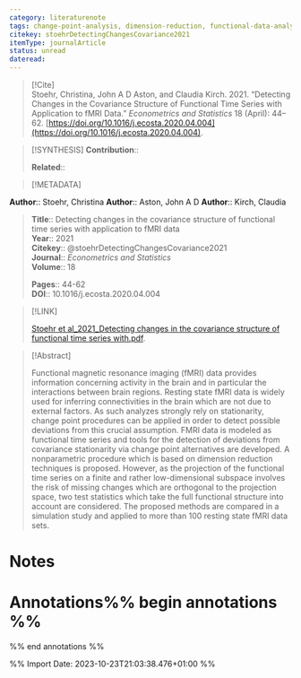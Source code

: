 ```yaml
---
category: literaturenote
tags: change-point-analysis, dimension-reduction, functional-data-analysis, functional-magnetic-resonance-imaging, functional-time-series
citekey: stoehrDetectingChangesCovariance2021
itemType: journalArticle
status: unread  
dateread:  
---
```


> [!Cite]  
> Stoehr, Christina, John A D Aston, and Claudia Kirch. 2021. “Detecting Changes in the Covariance Structure of Functional Time Series with Application to fMRI Data.” _Econometrics and Statistics_ 18 (April): 44–62. [https://doi.org/10.1016/j.ecosta.2020.04.004](https://doi.org/10.1016/j.ecosta.2020.04.004).

> [!SYNTHESIS] 
>**Contribution**::
>
>**Related**:: 
>

> [!METADATA]  
>
**Author**:: Stoehr, Christina
**Author**:: Aston, John A D
**Author**:: Kirch, Claudia<br>
> **Title**:: Detecting changes in the covariance structure of functional time series with application to fMRI data    
> **Year**:: 2021     
> **Citekey**:: @stoehrDetectingChangesCovariance2021    
>**Journal**:: *Econometrics and Statistics*    
>**Volume**:: 18    
>     
>    
>    
>     
> **Pages**:: 44-62    
>**DOI**:: 10.1016/j.ecosta.2020.04.004    
>

> [!LINK] 
>
> [Stoehr et al_2021_Detecting changes in the covariance structure of functional time series with.pdf](file:///Users/steven/Library/CloudStorage/GoogleDrive-steven.golovkine@ul.ie/My%20Drive/bibliography/Econometrics%20and%20Statistics/2021/Stoehr%20et%20al_2021_Detecting%20changes%20in%20the%20covariance%20structure%20of%20functional%20time%20series%20with.pdf).

>[!Abstract]
>
>Functional magnetic resonance imaging (fMRI) data provides information concerning activity in the brain and in particular the interactions between brain regions. Resting state fMRI data is widely used for inferring connectivities in the brain which are not due to external factors. As such analyzes strongly rely on stationarity, change point procedures can be applied in order to detect possible deviations from this crucial assumption. FMRI data is modeled as functional time series and tools for the detection of deviations from covariance stationarity via change point alternatives are developed. A nonparametric procedure which is based on dimension reduction techniques is proposed. However, as the projection of the functional time series on a finite and rather low-dimensional subspace involves the risk of missing changes which are orthogonal to the projection space, two test statistics which take the full functional structure into account are considered. The proposed methods are compared in a simulation study and applied to more than 100 resting state fMRI data sets.
>>


# Notes<br>
# Annotations%% begin annotations %%  
 
  
%% end annotations %%

%% Import Date: 2023-10-23T21:03:38.476+01:00 %%

